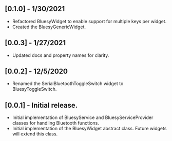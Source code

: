 ## [0.1.0] - 1/30/2021
* Refactored BluesyWidget to enable support for multiple keys per widget.
* Created the BluesyGenericWidget.


## [0.0.3] - 1/27/2021
* Updated docs and property names for clarity.


## [0.0.2] - 12/5/2020
* Renamed the SerialBluetoothToggleSwitch widget to BluesyToggleSwitch.


## [0.0.1] - Initial release.
* Initial implementation of BluesyService and BluesyServiceProvider classes for handling Bluetooth functions.
* Initial implementation of the BluesyWidget abstract class. Future widgets will extend this class.
